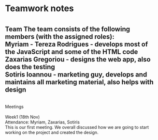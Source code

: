 <h1>Teamwork notes<h1>

Team
<h>The team consists of the following members (with the assigned roles):
<br/>
Myriam - Tereza Rodrigues - develops most of the JavaScript and some of the HTML code
<br/>
Zaxarias Gregoriou - designs the web app, also does the testing 
<br/>
Sotiris Ioannou - marketing  guy, develops and maintains all marketing material, also helps with design
<br/>
<h>
--------------------------------------------------
<br/>
Meetings
<br/>
<br/>
Week1 (18th Nov)
<br/>
Attendance: Myriam, Zaxarias, Sotiris
<br/>
This is our first meeting. We overall discussed how we are going to start working on the project and created the design.
